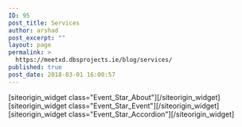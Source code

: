 ```yaml
---
ID: 95
post_title: Services
author: arshad
post_excerpt: ""
layout: page
permalink: >
  https://meetxd.dbsprojects.ie/blog/services/
published: true
post_date: 2018-03-01 16:00:57
---
```

<div id="pl-81"  class="panel-layout" ><div id="pg-81-0"  class="panel-grid panel-no-style" ><div id="pgc-81-0-0"  class="panel-grid-cell"  data-weight="1" ><div id="panel-81-0-0-0" class="so-panel widget widget_event_star_about panel-first-child" data-index="0" data-style="{&quot;background_display&quot;:&quot;tile&quot;}" >[siteorigin_widget class="Event_Star_About"]<input type="hidden" value="{&quot;instance&quot;:{&quot;unique_id&quot;:&quot;&quot;,&quot;title&quot;:&quot;Our Services&quot;,&quot;at_all_page_items&quot;:[{&quot;page_id&quot;:46},{&quot;page_id&quot;:42},{&quot;page_id&quot;:44}],&quot;column_number&quot;:&quot;3&quot;,&quot;background_options&quot;:&quot;default&quot;},&quot;args&quot;:{&quot;before_widget&quot;:&quot;&lt;div id=&quot;panel-81-0-0-0&quot; class=&quot;so-panel widget widget_event_star_about panel-first-child&quot; data-index=&quot;0&quot; data-style=&quot;{&amp;quot;background_display&amp;quot;:&amp;quot;tile&amp;quot;}&quot; &gt;&quot;,&quot;after_widget&quot;:&quot;&lt;/div&gt;&quot;,&quot;before_title&quot;:&quot;&lt;h3 class=&quot;widget-title&quot;&gt;&quot;,&quot;after_title&quot;:&quot;&lt;/h3&gt;&quot;,&quot;widget_id&quot;:&quot;widget-0-0-0&quot;}}" />[/siteorigin_widget]</div><div id="panel-81-0-0-1" class="so-panel widget widget_event_star_event" data-index="1" data-style="{&quot;background_display&quot;:&quot;tile&quot;}" >[siteorigin_widget class="Event_Star_Event"]<input type="hidden" value="{&quot;instance&quot;:{&quot;unique_id&quot;:&quot;&quot;,&quot;title&quot;:&quot;Event Count Down&quot;,&quot;event_title&quot;:&quot;The most recent Event Start In&quot;,&quot;event_date&quot;:&quot;02/03/2019-23:22&quot;,&quot;button_one_text&quot;:&quot;Book Now&quot;,&quot;button_one_url&quot;:&quot;&quot;,&quot;button_two_text&quot;:&quot;Learn More&quot;,&quot;button_two_url&quot;:&quot;&quot;},&quot;args&quot;:{&quot;before_widget&quot;:&quot;&lt;div id=&quot;panel-81-0-0-1&quot; class=&quot;so-panel widget widget_event_star_event&quot; data-index=&quot;1&quot; data-style=&quot;{&amp;quot;background_display&amp;quot;:&amp;quot;tile&amp;quot;}&quot; &gt;&quot;,&quot;after_widget&quot;:&quot;&lt;/div&gt;&quot;,&quot;before_title&quot;:&quot;&lt;h3 class=&quot;widget-title&quot;&gt;&quot;,&quot;after_title&quot;:&quot;&lt;/h3&gt;&quot;,&quot;widget_id&quot;:&quot;widget-0-0-1&quot;}}" />[/siteorigin_widget]</div><div id="panel-81-0-0-2" class="so-panel widget widget_event_star_accordion panel-last-child" data-index="2" data-style="{&quot;background_image_attachment&quot;:false,&quot;background_display&quot;:&quot;tile&quot;}" >[siteorigin_widget class="Event_Star_Accordion"]<input type="hidden" value="{&quot;instance&quot;:{&quot;unique_id&quot;:&quot;&quot;,&quot;title&quot;:&quot;Have Any Query&quot;,&quot;page_id&quot;:92,&quot;at_all_page_items&quot;:[{&quot;page_id&quot;:38},{&quot;page_id&quot;:36},{&quot;page_id&quot;:40}],&quot;background_options&quot;:&quot;gray&quot;},&quot;args&quot;:{&quot;before_widget&quot;:&quot;&lt;div id=&quot;panel-81-0-0-2&quot; class=&quot;so-panel widget widget_event_star_accordion panel-last-child&quot; data-index=&quot;2&quot; data-style=&quot;{&amp;quot;background_image_attachment&amp;quot;:false,&amp;quot;background_display&amp;quot;:&amp;quot;tile&amp;quot;}&quot; &gt;&quot;,&quot;after_widget&quot;:&quot;&lt;/div&gt;&quot;,&quot;before_title&quot;:&quot;&lt;h3 class=&quot;widget-title&quot;&gt;&quot;,&quot;after_title&quot;:&quot;&lt;/h3&gt;&quot;,&quot;widget_id&quot;:&quot;widget-0-0-2&quot;}}" />[/siteorigin_widget]</div></div></div></div>